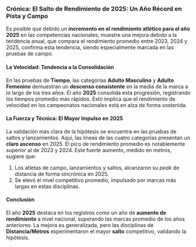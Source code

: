### Crónica: El Salto de Rendimiento de 2025: Un Año Récord en Pista y Campo

Es posible que debido un **incremento en el rendimiento atlético para el año 2025** en las competencias nacionales, muestre una mejora debido a  la tendencia anual, que compara el rendimiento promedio entre 2023, 2024 y 2025, confirma esta tendencia, siendo especialmente marcada en las pruebas de campo.

#### La Velocidad: Tendencia a la Consolidación
En las pruebas de **Tiempo**, las categorías **Adulto Masculino** y **Adulto Femenino** demuestran un **descenso consistente** en la media de la marca a lo largo de los tres años. El año **2025** consolida esta progresión, registrando los tiempos promedio más rápidos. Esto implica que el rendimiento de velocidad en los campeonatos nacionales está en alza de forma sostenida.

#### La Fuerza y Técnica: El Mayor Impulso en 2025
La validación más clara de la hipótesis se encuentra en las pruebas de saltos y lanzamientos. Aquí, las líneas de las cuatro categorías presentan un **claro ascenso** en 2025. El pico de rendimiento promedio es notablemente superior al de 2023 y 2024. Este fuerte aumento, medido en metros, sugiere que:

1.  Los atletas de campo, lanzamientos y saltos, alcanzaron su *peak* de distancia de forma sincrónica en 2025.
2.  Se elevó el nivel competitivo promedio, impulsado por marcas más largas en estas disciplinas.

#### Conclusión

El año **2025** destaca en los registros como un año de **aumento de rendimiento** a nivel nacional, superando las marcas promedio de los años anteriores. La mejora es generalizada, pero las disciplinas de **Distancia/Metros** experimentaron el mayor **salto** competitivo, validando la hipótesis.
